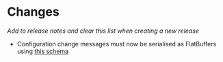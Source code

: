 # Changes

*Add to release notes and clear this list when creating a new release*

- Configuration change messages must now be serialised as FlatBuffers using [this schema](https://github.com/ess-dmsc/streaming-data-types/blob/master/schemas/rf5k_forwarder_config.fbs)
